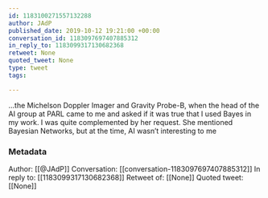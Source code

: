 ```yaml
---
id: 1183100271557132288
author: JAdP
published_date: 2019-10-12 19:21:00 +00:00
conversation_id: 1183097697407885312
in_reply_to: 1183099317130682368
retweet: None
quoted_tweet: None
type: tweet
tags:

---
```


…the Michelson Doppler Imager and Gravity Probe-B, when the head of the AI group at PARL came to me and asked if it was true that I used Bayes in my work. I was quite complemented by her request. She mentioned Bayesian Networks, but at the time, AI wasn’t interesting to me

### Metadata

Author: [[@JAdP]]
Conversation: [[conversation-1183097697407885312]]
In reply to: [[1183099317130682368]]
Retweet of: [[None]]
Quoted tweet: [[None]]
